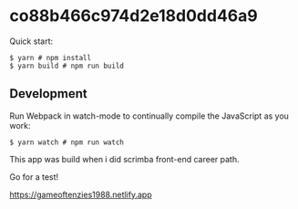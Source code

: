# co88b466c974d2e18d0dd46a9

Quick start:

```
$ yarn # npm install
$ yarn build # npm run build
````

## Development

Run Webpack in watch-mode to continually compile the JavaScript as you work:

```
$ yarn watch # npm run watch
```

This app was build when i did scrimba front-end career path.

Go for a test!

https://gameoftenzies1988.netlify.app


